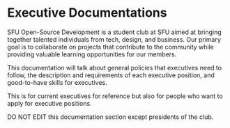 # Executive Documentations

SFU Open-Source Development is a student club at SFU aimed at bringing together talented individuals from tech, design, and business. Our primary goal is to collaborate on projects that contribute to the community while providing valuable learning opportunities for our members.

This documentation will talk about general policies that executives need to follow, the description and requirements of each executive position, and good-to-have skills for executives.

This is for current executives for reference but also for people who want to apply for executive positions.

DO NOT EDIT this documentation section except presidents of the club.
